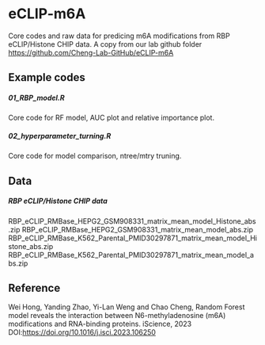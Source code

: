 # eCLIP-m6A
Core codes and raw data for predicing m6A modifications from RBP eCLIP/Histone CHIP data.
A copy from our lab github folder https://github.com/Cheng-Lab-GitHub/eCLIP-m6A
## Example codes

##### 01_RBP_model.R
Core code for RF model, AUC plot and relative importance plot.

##### 02_hyperparameter_turning.R
Core code for model comparison, ntree/mtry truning.

## Data
##### RBP eCLIP/Histone CHIP data
RBP_eCLIP_RMBase_HEPG2_GSM908331_matrix_mean_model_Histone_abs.zip
RBP_eCLIP_RMBase_HEPG2_GSM908331_matrix_mean_model_abs.zip
RBP_eCLIP_RMBase_K562_Parental_PMID30297871_matrix_mean_model_Histone_abs.zip
RBP_eCLIP_RMBase_K562_Parental_PMID30297871_matrix_mean_model_abs.zip

## Reference 

Wei Hong, Yanding Zhao, Yi-Lan Weng and Chao Cheng, Random Forest model reveals the interaction between N6-methyladenosine (m6A) modifications and RNA-binding proteins. iScience, 2023 DOI:https://doi.org/10.1016/j.isci.2023.106250

